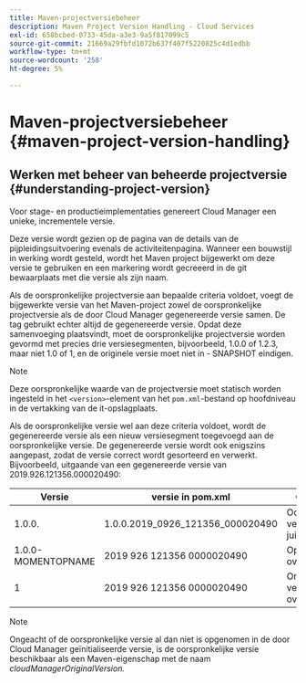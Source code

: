 ```yaml
---
title: Maven-projectversiebeheer
description: Maven Project Version Handling - Cloud Services
exl-id: 658bcbed-0733-45da-a3e3-9a5f817099c5
source-git-commit: 21669a29fbfd1072b637f407f5220825c4d1edbb
workflow-type: tm+mt
source-wordcount: '258'
ht-degree: 5%

---
```


# Maven-projectversiebeheer {#maven-project-version-handling}


## Werken met beheer van beheerde projectversie {#understanding-project-version}

Voor stage- en productieimplementaties genereert Cloud Manager een unieke, incrementele versie.

Deze versie wordt gezien op de pagina van de details van de pijpleidingsuitvoering evenals de activiteitenpagina. Wanneer een bouwstijl in werking wordt gesteld, wordt het Maven project bijgewerkt om deze versie te gebruiken en een markering wordt gecreeerd in de git bewaarplaats met die versie als zijn naam.

Als de oorspronkelijke projectversie aan bepaalde criteria voldoet, voegt de bijgewerkte versie van het Maven-project zowel de oorspronkelijke projectversie als de door Cloud Manager gegenereerde versie samen. De tag gebruikt echter altijd de gegenereerde versie. Opdat deze samenvoeging plaatsvindt, moet de oorspronkelijke projectversie worden gevormd met precies drie versiesegmenten, bijvoorbeeld, 1.0.0 of 1.2.3, maar niet 1.0 of 1, en de originele versie moet niet in - SNAPSHOT eindigen.

>[!NOTE]
>Deze oorspronkelijke waarde van de projectversie moet statisch worden ingesteld in het `<version>`-element van het `pom.xml`-bestand op hoofdniveau in de vertakking van de it-opslagplaats.

Als de oorspronkelijke versie wel aan deze criteria voldoet, wordt de gegenereerde versie als een nieuw versiesegment toegevoegd aan de oorspronkelijke versie. De gegenereerde versie wordt ook enigszins aangepast, zodat de versie correct wordt gesorteerd en verwerkt. Bijvoorbeeld, uitgaande van een gegenereerde versie van 2019.926.121356.000020490:

| **Versie** | **versie in pom.xml** | **Opmerking** |
|---|---|---|
| 1.0.0. | 1.0.0.2019_0926_121356_000020490 | Oorspronkelijke versie met de juiste indeling |
| 1.0.0-MOMENTOPNAME | 2019 926 121356 0000020490 | Opnameversie, overschreven |
| 1 | 2019 926 121356 0000020490 | Onvolledige versie, overschreven |

>[!NOTE]
>
>Ongeacht of de oorspronkelijke versie al dan niet is opgenomen in de door Cloud Manager geïnitialiseerde versie, is de oorspronkelijke versie beschikbaar als een Maven-eigenschap met de naam *cloudManagerOriginalVersion.*

